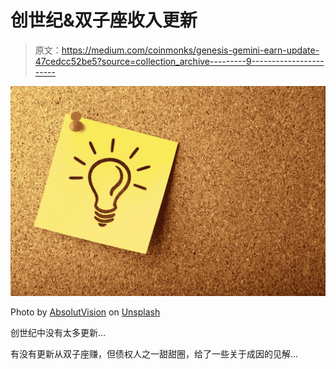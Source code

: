 # 创世纪&双子座收入更新

> 原文：<https://medium.com/coinmonks/genesis-gemini-earn-update-47cedcc52be5?source=collection_archive---------9----------------------->

![](img/1a7046805c1ca483f86c10637f40b55a.png)

Photo by [AbsolutVision](https://unsplash.com/@freegraphictoday?utm_source=medium&utm_medium=referral) on [Unsplash](https://unsplash.com?utm_source=medium&utm_medium=referral)

创世纪中没有太多更新…

有没有更新从双子座赚，但债权人之一甜甜圈，给了一些关于成因的见解…